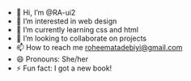 - 👋 Hi, I’m @RA-ui2
- 👀 I’m interested in web design
- 🌱 I’m currently learning css and html
- 💞️ I’m looking to collaborate on projects
- 📫 How to reach me roheematadebiyi@gmail.com
- 😄 Pronouns: She/her
- ⚡ Fun fact: I got a new book!

<!---
RA-ui2/RA-ui2 is a ✨ special ✨ repository because its `README.md` (this file) appears on your GitHub profile.
You can click the Preview link to take a look at your changes.
--->

